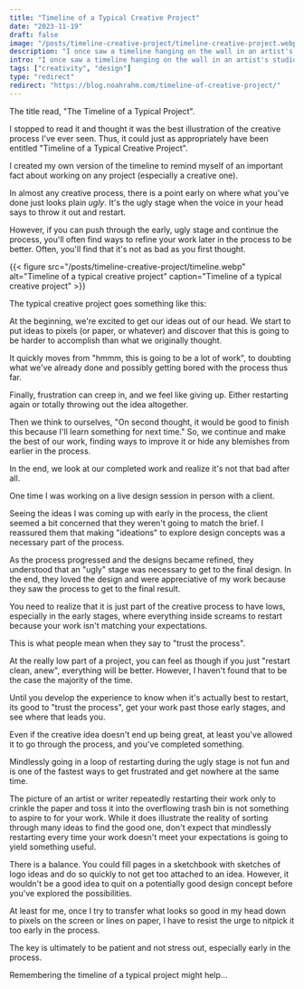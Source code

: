 ```yaml
---
title: "Timeline of a Typical Creative Project"
date: "2023-11-19"
draft: false
image: "/posts/timeline-creative-project/timeline-creative-project.webp"
description: "I once saw a timeline hanging on the wall in an artist's studio. The timeline was written in chalkboard fashion yet neatly framed as if to betray the importance of its message to the artist."
intro: "I once saw a timeline hanging on the wall in an artist's studio. The timeline was written in chalkboard fashion yet neatly framed as if to betray the importance of its message to the artist."
tags: ["creativity", "design"]
type: "redirect"
redirect: "https://blog.noahrahm.com/timeline-of-creative-project/"
---
```


The title read, "The Timeline of a Typical Project". 

I stopped to read it and thought it was the best illustration of the creative process I've ever seen. Thus, it could just as appropriately have been entitled "Timeline of a Typical Creative Project".

I created my own version of the timeline to remind myself of an important fact about working on any project (especially a creative one).

In almost any creative process, there is a point early on where what you've done just looks plain *ugly*. It's the ugly stage when the voice in your head says to throw it out and restart. 

However, if you can push through the early, ugly stage and continue the process, you'll often find ways to refine your work later in the process to be better. Often, you'll find that it's not as bad as you first thought.

{{< figure src="/posts/timeline-creative-project/timeline.webp" alt="Timeline of a typical creative project" caption="Timeline of a typical creative project" >}}

The typical creative project goes something like this:

At the beginning, we're excited to get our ideas out of our head. We start to put ideas to pixels (or paper, or whatever) and discover that this is going to be harder to accomplish than what we originally thought. 

It quickly moves from "hmmm, this is going to be a lot of work", to doubting what we've already done and possibly getting bored with the process thus far. 

Finally, frustration can creep in, and we feel like giving up. Either restarting again or totally throwing out the idea altogether.

Then we think to ourselves, "On second thought, it would be good to finish this because I'll learn something for next time." So, we continue and make the best of our work, finding ways to improve it or hide any blemishes from earlier in the process.

In the end, we look at our completed work and realize it's not that bad after all.

One time I was working on a live design session in person with a client. 

Seeing the ideas I was coming up with early in the process, the client seemed a bit concerned that they weren't going to match the brief. I reassured them that making "ideations" to explore design concepts was a necessary part of the process. 

As the process progressed and the designs became refined, they understood that an "ugly" stage was necessary to get to the final design. In the end, they loved the design and were appreciative of my work because they saw the process to get to the final result.

You need to realize that it is just part of the creative process to have lows, especially in the early stages, where everything inside screams to restart because your work isn't matching your expectations.

This is what people mean when they say to "trust the process".

At the really low part of a project, you can feel as though if you just "restart clean, anew", everything will be better. However, I haven't found that to be the case the majority of the time. 

Until you develop the experience to know when it's actually best to restart, its good to "trust the process", get your work past those early stages, and see where that leads you.

Even if the creative idea doesn't end up being great, at least you've allowed it to go through the process, and you've completed something.

Mindlessly going in a loop of restarting during the ugly stage is not fun and is one of the fastest ways to get frustrated and get nowhere at the same time.

The picture of an artist or writer repeatedly restarting their work only to crinkle the paper and toss it into the overflowing trash bin is not something to aspire to for your work. While it does illustrate the reality of sorting through many ideas to find the good one, don't expect that mindlessly restarting every time your work doesn't meet your expectations is going to yield something useful. 

There is a balance. You could fill pages in a sketchbook with sketches of logo ideas and do so quickly to not get too attached to an idea. However, it wouldn't be a good idea to quit on a potentially good design concept before you've explored the possibilities.

At least for me, once I try to transfer what looks so good in my head down to pixels on the screen or lines on paper, I have to resist the urge to nitpick it too early in the process.

The key is ultimately to be patient and not stress out, especially early in the process. 

Remembering the timeline of a typical project might help...
